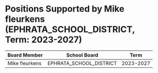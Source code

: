 # Positions Supported by Mike fleurkens (EPHRATA_SCHOOL_DISTRICT, Term: 2023-2027)

| Board Member | School Board | Term |
|--------------|--------------|------|
| Mike fleurkens | EPHRATA_SCHOOL_DISTRICT | 2023-2027 |

